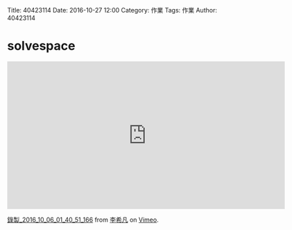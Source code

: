 Title: 40423114
Date: 2016-10-27 12:00
Category: 作業
Tags: 作業
Author: 40423114

solvespace
===

<!-- PELICAN_END_SUMMARY -->

<iframe src="https://player.vimeo.com/video/185684438" width="640" height="341" frameborder="0" webkitallowfullscreen mozallowfullscreen allowfullscreen></iframe>
<p><a href="https://vimeo.com/185684438">錄製_2016_10_06_01_40_51_166</a> from <a href="https://vimeo.com/user44207235">李希凡</a> on <a href="https://vimeo.com">Vimeo</a>.</p>


